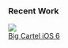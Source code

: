 ### Recent Work

[![](https://toddheasley.github.io/bigcartel-app.png)](https://toddheasley.github.io/bigcartel-app.html)  
[Big Cartel iOS 6](https://toddheasley.github.io/bigcartel-app.html)
